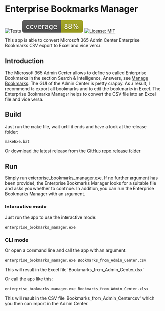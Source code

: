 # Enterprise Bookmarks Manager

![Tests](https://github.com/gitRigge/EnterpriseBookmarksManager/actions/workflows/tests.yml/badge.svg)
![Coverage](https://raw.githubusercontent.com/gitRigge/EnterpriseBookmarksManager/main/coverage/coverage.svg)
[![License: MIT](https://img.shields.io/badge/License-MIT-yellow.svg)](https://opensource.org/licenses/MIT)

This app is able to convert Microsoft 365 Admin Center Enterprise Bookmarks CSV export to Excel and vice versa.

## Introduction

The Microsoft 365 Admin Center allows to define so called Enterprise Bookmarks in the section Search & Intelligence, Answers, see [Manage Bookmarks](https://learn.microsoft.com/en-us/microsoftsearch/manage-bookmarks). The GUI of the Admin Center is pretty crappy. As a result, I recommend to export all bookmarks and to edit the bookmarks in Excel. The Enterprise Bookmarks Manager helps to convert the CSV file into an Excel file and vice versa.

## Build

Just run the make file, wait until it ends and have a look at the release folder:

```makeExe.bat```

Or download the latest release from the [GitHub repo release folder](https://github.com/gitRigge/EnterpriseBookmarksManager/blob/main/release/enterprise_bookmarks_manager.zip)

## Run

Simply run enterprise_bookmarks_manager.exe. If no further argument has been provided, the Enterprise Bookmarks Manager looks for a suitable file and asks you whether to continue. In addition, you can run the Enterprise Bookmarks Manager with an argument.

### Interactive mode

Just run the app to use the interactive mode:

```enterprise_bookmarks_manager.exe```

### CLI mode

Or open a command line and call the app with an argument:

```enterprise_bookmarks_manager.exe Bookmarks_from_Admin_Center.csv```

This will result in the Excel file 'Bookmarks_from_Admin_Center.xlsx'

Or call the app like this:

```enterprise_bookmarks_manager.exe Bookmarks_from_Admin_Center.xlsx```

This will result in the CSV file 'Bookmarks_from_Admin_Center.csv' which you then can import in the Admin Center.
